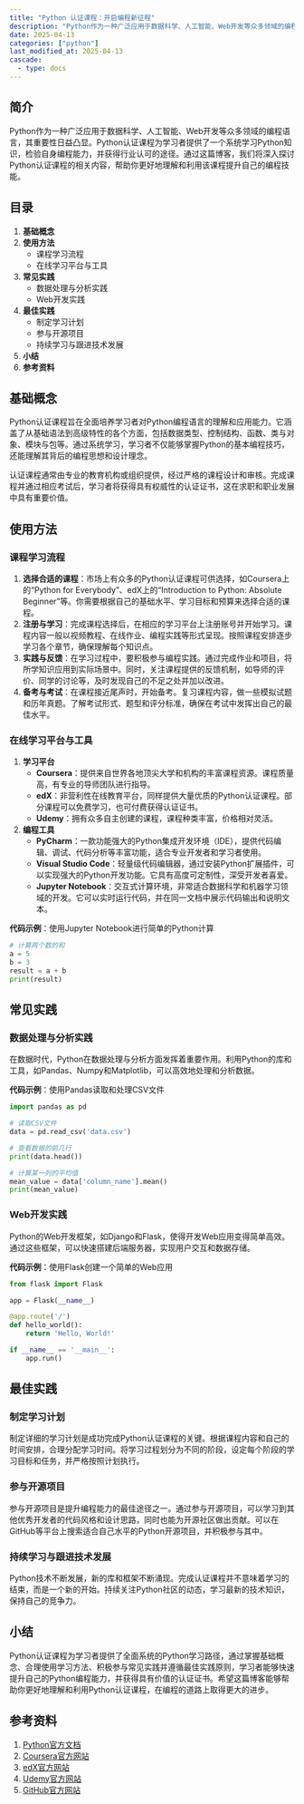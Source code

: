 ```yaml
---
title: "Python 认证课程：开启编程新征程"
description: "Python作为一种广泛应用于数据科学、人工智能、Web开发等众多领域的编程语言，其重要性日益凸显。Python认证课程为学习者提供了一个系统学习Python知识，检验自身编程能力，并获得行业认可的途径。通过这篇博客，我们将深入探讨Python认证课程的相关内容，帮助你更好地理解和利用该课程提升自己的编程技能。"
date: 2025-04-13
categories: ["python"]
last_modified_at: 2025-04-13
cascade:
  - type: docs
---
```



## 简介
Python作为一种广泛应用于数据科学、人工智能、Web开发等众多领域的编程语言，其重要性日益凸显。Python认证课程为学习者提供了一个系统学习Python知识，检验自身编程能力，并获得行业认可的途径。通过这篇博客，我们将深入探讨Python认证课程的相关内容，帮助你更好地理解和利用该课程提升自己的编程技能。

<!-- more -->
## 目录
1. **基础概念**
2. **使用方法**
    - 课程学习流程
    - 在线学习平台与工具
3. **常见实践**
    - 数据处理与分析实践
    - Web开发实践
4. **最佳实践**
    - 制定学习计划
    - 参与开源项目
    - 持续学习与跟进技术发展
5. **小结**
6. **参考资料**

## 基础概念
Python认证课程旨在全面培养学习者对Python编程语言的理解和应用能力。它涵盖了从基础语法到高级特性的各个方面，包括数据类型、控制结构、函数、类与对象、模块与包等。通过系统学习，学习者不仅能够掌握Python的基本编程技巧，还能理解其背后的编程思想和设计理念。

认证课程通常由专业的教育机构或组织提供，经过严格的课程设计和审核。完成课程并通过相应考试后，学习者将获得具有权威性的认证证书，这在求职和职业发展中具有重要价值。

## 使用方法

### 课程学习流程
1. **选择合适的课程**：市场上有众多的Python认证课程可供选择，如Coursera上的“Python for Everybody”、edX上的“Introduction to Python: Absolute Beginner”等。你需要根据自己的基础水平、学习目标和预算来选择合适的课程。
2. **注册与学习**：完成课程选择后，在相应的学习平台上注册账号并开始学习。课程内容一般以视频教程、在线作业、编程实践等形式呈现。按照课程安排逐步学习各个章节，确保理解每个知识点。
3. **实践与反馈**：在学习过程中，要积极参与编程实践。通过完成作业和项目，将所学知识应用到实际场景中。同时，关注课程提供的反馈机制，如导师的评价、同学的讨论等，及时发现自己的不足之处并加以改进。
4. **备考与考试**：在课程接近尾声时，开始备考。复习课程内容，做一些模拟试题和历年真题。了解考试形式、题型和评分标准，确保在考试中发挥出自己的最佳水平。

### 在线学习平台与工具
1. **学习平台**
    - **Coursera**：提供来自世界各地顶尖大学和机构的丰富课程资源。课程质量高，有专业的导师团队进行指导。
    - **edX**：非营利性在线教育平台，同样提供大量优质的Python认证课程。部分课程可以免费学习，也可付费获得认证证书。
    - **Udemy**：拥有众多自主创建的课程，课程种类丰富，价格相对灵活。
2. **编程工具**
    - **PyCharm**：一款功能强大的Python集成开发环境（IDE），提供代码编辑、调试、代码分析等丰富功能，适合专业开发者和学习者使用。
    - **Visual Studio Code**：轻量级代码编辑器，通过安装Python扩展插件，可以实现强大的Python开发功能。它具有高度可定制性，深受开发者喜爱。
    - **Jupyter Notebook**：交互式计算环境，非常适合数据科学和机器学习领域的开发。它可以实时运行代码，并在同一文档中展示代码输出和说明文本。

**代码示例**：使用Jupyter Notebook进行简单的Python计算
```python
# 计算两个数的和
a = 5
b = 3
result = a + b
print(result)
```

## 常见实践

### 数据处理与分析实践
在数据时代，Python在数据处理与分析方面发挥着重要作用。利用Python的库和工具，如Pandas、Numpy和Matplotlib，可以高效地处理和分析数据。

**代码示例**：使用Pandas读取和处理CSV文件
```python
import pandas as pd

# 读取CSV文件
data = pd.read_csv('data.csv')

# 查看数据的前几行
print(data.head())

# 计算某一列的平均值
mean_value = data['column_name'].mean()
print(mean_value)
```

### Web开发实践
Python的Web开发框架，如Django和Flask，使得开发Web应用变得简单高效。通过这些框架，可以快速搭建后端服务器，实现用户交互和数据存储。

**代码示例**：使用Flask创建一个简单的Web应用
```python
from flask import Flask

app = Flask(__name__)

@app.route('/')
def hello_world():
    return 'Hello, World!'

if __name__ == '__main__':
    app.run()
```

## 最佳实践

### 制定学习计划
制定详细的学习计划是成功完成Python认证课程的关键。根据课程内容和自己的时间安排，合理分配学习时间。将学习过程划分为不同的阶段，设定每个阶段的学习目标和任务，并严格按照计划执行。

### 参与开源项目
参与开源项目是提升编程能力的最佳途径之一。通过参与开源项目，可以学习到其他优秀开发者的代码风格和设计思路，同时也能为开源社区做出贡献。可以在GitHub等平台上搜索适合自己水平的Python开源项目，并积极参与其中。

### 持续学习与跟进技术发展
Python技术不断发展，新的库和框架不断涌现。完成认证课程并不意味着学习的结束，而是一个新的开始。持续关注Python社区的动态，学习最新的技术知识，保持自己的竞争力。

## 小结
Python认证课程为学习者提供了全面系统的Python学习路径，通过掌握基础概念、合理使用学习方法、积极参与常见实践并遵循最佳实践原则，学习者能够快速提升自己的Python编程能力，并获得具有价值的认证证书。希望这篇博客能够帮助你更好地理解和利用Python认证课程，在编程的道路上取得更大的进步。

## 参考资料
1. [Python官方文档](https://docs.python.org/3/)
2. [Coursera官方网站](https://www.coursera.org/)
3. [edX官方网站](https://www.edx.org/)
4. [Udemy官方网站](https://www.udemy.com/)
5. [GitHub官方网站](https://github.com/)